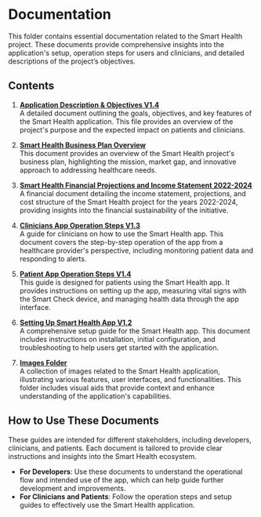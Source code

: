 # Documentation

This folder contains essential documentation related to the Smart Health project. These documents provide comprehensive insights into the application's setup, operation steps for users and clinicians, and detailed descriptions of the project’s objectives.

## Contents

1. **[Application Description & Objectives V1.4](./Smart_Health_Application_Description_and_Objectives_v1.4.pdf)**  
   A detailed document outlining the goals, objectives, and key features of the Smart Health application. This file provides an overview of the project's purpose and the expected impact on patients and clinicians.

2. **[Smart Health Business Plan Overview](./Smart_Health_Business_Plan_Overview.pdf)**  
   This document provides an overview of the Smart Health project's business plan, highlighting the mission, market gap, and innovative approach to addressing healthcare needs.

3. **[Smart Health Financial Projections and Income Statement 2022-2024](./Smart_Health_Financial_Projections_and_Income_Statement_2022-2024.pdf)**  
   A financial document detailing the income statement, projections, and cost structure of the Smart Health project for the years 2022-2024, providing insights into the financial sustainability of the initiative.

4. **[Clinicians App Operation Steps V1.3](./Clinicians%20App%20Operation%20Steps%20V1.3.pdf)**  
   A guide for clinicians on how to use the Smart Health app. This document covers the step-by-step operation of the app from a healthcare provider's perspective, including monitoring patient data and responding to alerts.

5. **[Patient App Operation Steps V1.4](./Patient%20App%20Operation%20Steps%20V1.4.pdf)**  
   This guide is designed for patients using the Smart Health app. It provides instructions on setting up the app, measuring vital signs with the Smart Check device, and managing health data through the app interface.

6. **[Setting Up Smart Health App V1.2](./Setting%20up%20smarthealth%20App%20V1.2.pdf)**  
   A comprehensive setup guide for the Smart Health app. This document includes instructions on installation, initial configuration, and troubleshooting to help users get started with the application.

7. **[Images Folder](./images/README.md)**  
   A collection of images related to the Smart Health application, illustrating various features, user interfaces, and functionalities. This folder includes visual aids that provide context and enhance understanding of the application's capabilities.

## How to Use These Documents

These guides are intended for different stakeholders, including developers, clinicians, and patients. Each document is tailored to provide clear instructions and insights into the Smart Health ecosystem.

- **For Developers**: Use these documents to understand the operational flow and intended use of the app, which can help guide further development and improvements.
- **For Clinicians and Patients**: Follow the operation steps and setup guides to effectively use the Smart Health application.
